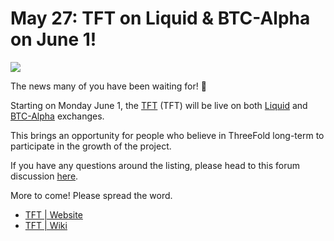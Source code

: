 # May 27: TFT on Liquid & BTC-Alpha on June 1!

![](threefold__btcalphaliquid.png  )

The news many of you have been waiting for! 🥁

Starting on Monday June 1, the [TFT](threefold__threefold_token) (TFT) will be live on both [Liquid](https://liquid.com) and [BTC-Alpha](https://btc-alpha.com) exchanges.

This brings an opportunity for people who believe in ThreeFold long-term to participate in the growth of the project.

If you have any questions around the listing, please head to this forum discussion [here](https://forum.threefold.io/t/tft-is-listing-on-liquid-and-btc-alpha-on-the-1st-of-june-2020/492).

More to come! Please spread the word.

- [TFT | Website](https://threefold.io/token.html)
- [TFT | Wiki](threefold__token_home.md)